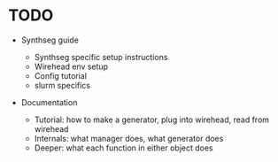 # TODO

- Synthseg guide
    - Synthseg specific setup instructions
    - Wirehead env setup
    - Config tutorial
    - slurm specifics

- Documentation
    - Tutorial: how to make a generator, plug into wirehead, read from wirehead
    - Internals: what manager does, what generator does
    - Deeper: what each function in either object does
